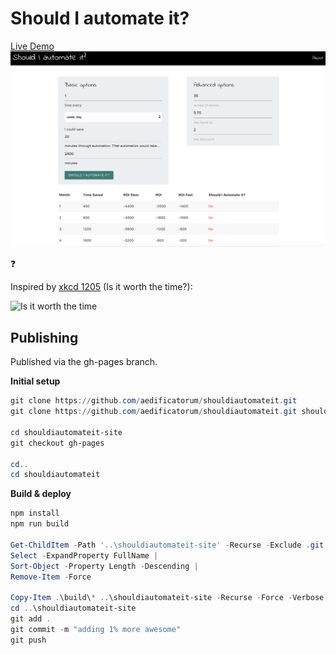 # Should I automate it?

[Live Demo](https://aedificatorum.github.io/shouldiautomateit/)
![Screenshot](/screenshot1.png)

:question:

Inspired by [xkcd 1205] (Is it worth the time?):

![Is it worth the time](https://imgs.xkcd.com/comics/is_it_worth_the_time.png)

[xkcd 1205]: https://xkcd.com/1205/

## Publishing
Published via the gh-pages branch.

**Initial setup**
```powershell
git clone https://github.com/aedificatorum/shouldiautomateit.git
git clone https://github.com/aedificatorum/shouldiautomateit.git shouldiautomateit-site

cd shouldiautomateit-site
git checkout gh-pages

cd..
cd shouldiautomateit
```

**Build & deploy**
```powershell
npm install
npm run build

Get-ChildItem -Path '..\shouldiautomateit-site' -Recurse -Exclude .git |
Select -ExpandProperty FullName |
Sort-Object -Property Length -Descending |
Remove-Item -Force

Copy-Item .\build\* ..\shouldiautomateit-site -Recurse -Force -Verbose
cd ..\shouldiautomateit-site
git add .
git commit -m "adding 1% more awesome"
git push
```